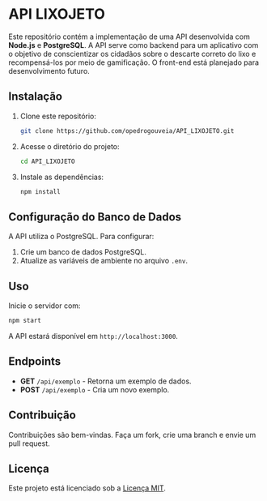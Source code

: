 
# API LIXOJETO

Este repositório contém a implementação de uma API desenvolvida com **Node.js** e **PostgreSQL**. A API serve como backend para um aplicativo com o objetivo de conscientizar os cidadãos sobre o descarte correto do lixo e recompensá-los por meio de gamificação. O front-end está planejado para desenvolvimento futuro.

## Instalação

1. Clone este repositório:
   ```bash
   git clone https://github.com/opedrogouveia/API_LIXOJETO.git
   ```
2. Acesse o diretório do projeto:
   ```bash
   cd API_LIXOJETO
   ```
3. Instale as dependências:
   ```bash
   npm install
   ```

## Configuração do Banco de Dados

A API utiliza o PostgreSQL. Para configurar:
1. Crie um banco de dados PostgreSQL.
2. Atualize as variáveis de ambiente no arquivo `.env`.

## Uso

Inicie o servidor com:
```bash
npm start
```

A API estará disponível em `http://localhost:3000`.

## Endpoints

- **GET** `/api/exemplo` - Retorna um exemplo de dados.
- **POST** `/api/exemplo` - Cria um novo exemplo.

## Contribuição

Contribuições são bem-vindas. Faça um fork, crie uma branch e envie um pull request.

## Licença

Este projeto está licenciado sob a [Licença MIT](LICENSE).
